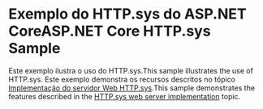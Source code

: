 # <a name="aspnet-core-httpsys-sample"></a><span data-ttu-id="642bc-101">Exemplo do HTTP.sys do ASP.NET Core</span><span class="sxs-lookup"><span data-stu-id="642bc-101">ASP.NET Core HTTP.sys Sample</span></span>

<span data-ttu-id="642bc-102">Este exemplo ilustra o uso do HTTP.sys.</span><span class="sxs-lookup"><span data-stu-id="642bc-102">This sample illustrates the use of HTTP.sys.</span></span> <span data-ttu-id="642bc-103">Este exemplo demonstra os recursos descritos no tópico [Implementação do servidor Web HTTP.sys](https://docs.microsoft.com/aspnet/core/fundamentals/servers/httpsys).</span><span class="sxs-lookup"><span data-stu-id="642bc-103">This sample demonstrates the features described in the [HTTP.sys web server implementation](https://docs.microsoft.com/aspnet/core/fundamentals/servers/httpsys) topic.</span></span>
